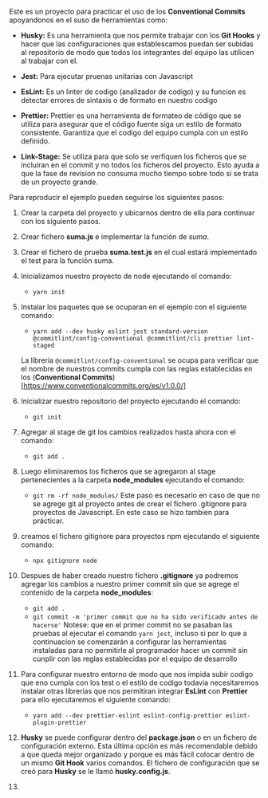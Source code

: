 Este es un proyecto para practicar el uso de los **Conventional Commits** apoyandonos en el suso de herramientas como:

* **Husky:** Es una herramienta que nos permite trabajar con los **Git Hooks** y hacer que las configuraciones que establescamos puedan ser subidas al repositorio de modo que todos los integrantes del equipo las utilicen al trabajar con el.

* **Jest:** Para ejecutar pruenas unitarias con Javascript

* **EsLint:** Es un linter de codigo (analizador de codigo) y su funcion es detectar errores de sintaxis o de formato en nuestro codigo

* **Prettier:** Prettier es una herramienta de formateo de código que se utiliza para asegurar que el código fuente siga un estilo de formato consistente. Garantiza que el codigo del equipo cumpla con un estilo definido.

* **Link-Stage:** Se utiliza para que solo se verfiquen los ficheros que se incluiran en el commit y no todos los ficheros del proyecto. Esto ayuda a que la fase de revision no consuma mucho tiempo sobre todo si se trata de un proyecto grande.


Para reproducir el ejemplo pueden seguirse los siguientes pasos:

1. Crear la carpeta del proyecto y ubicarnos dentro de ella para continuar con los siguiente pasos.

2. Crear fichero **suma.js** e implementar la función de *suma*.

3. Crear el fichero de prueba **suma.test.js** en el cual estará implementado el test para la función suma.

4. Inicializamos nuestro proyecto de node ejecutando el comando:
    - `yarn init`

4. Instalar los paquetes que se ocuparan en el ejemplo con el siguiente comando:
    - `yarn add --dev husky eslint jest standard-version @commitlint/config-conventional @commitlint/cli prettier lint-staged`

    La libreria `@commitlint/config-conventional` se ocupa para verificar que el nombre de nuestros commits cumpla con las reglas establecidas en los (**Conventional Commits**)[https://www.conventionalcommits.org/es/v1.0.0/]

5. Inicializar nuestro repositorio del proyecto ejecutando el comando:
    - `git init`

6. Agregar al stage de git los cambios realizados hasta ahora con el comando:
    - `git add .`

7. Luego eliminaremos los ficheros que se agregaron al stage pertenecientes a la carpeta **node_modules** ejecutando el comando:
    - `git rm -rf node_modules/`
   Este paso es necesario en caso de que no se agrege git al proyecto antes de crear el fichero .gitignore para proyectos de Javascript. En este caso se hizo tambien para prácticar.

8. creamos el fichero gitignore para proyectos npm ejecutando el siguiente comando:
    - `npx gitignore node`

9. Despues de haber creado nuestro fichero **.gitignore** ya podremos agregar los cambios a nuestro primer commit sin que se agrege el contenido de la carpeta **node_modules**:
    - `git add .`
    - `git commit -m 'primer commit que no ha sido verificado antes de hacerse'`
    Notese: que en el primer commit no se pasaban las pruebas al ejecutar el comando `yarn jest`, incluso si por lo que a continuacion se comenzarán a configurar las herramientas instaladas para no permitirle al programador hacer un commit sin cunplir con las reglas establecidas por el equipo de desarrollo

10. Para configurar nuestro entorno de modo que nos impida subir codigo que eno cumpla con los test o el estilo de codigo todavia necesitaremos instalar otras librerias que nos permitiran integrar **EsLint** con **Prettier** para ello ejecutaremos el siguiente comando:
    - `yarn add --dev prettier-eslint eslint-config-prettier eslint-plugin-prettier`
11. **Husky** se puede configurar dentro del **package.json** o en un fichero de configuración externo. Esta última opción es más recomendable debido a que queda mejor organizado y porque es más fácil colocar dentro de un mismo **Git Hook** varios comandos. El fichero de configuración que se creó para **Husky** se le llamó **husky.config.js**.
12. 